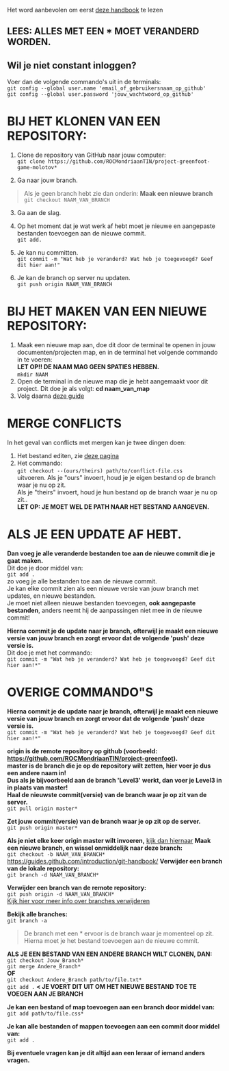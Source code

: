 Het word aanbevolen om eerst [deze handbook](https://guides.github.com/introduction/git-handbook/) te lezen  
## LEES: ALLES MET EEN * MOET VERANDERD WORDEN.
## Wil je niet constant inloggen?
Voer dan de volgende commando's uit in de terminals:  
`git config --global user.name 'email_of_gebruikersnaam_op_github'`  
`git config --global user.password 'jouw_wachtwoord_op_github'`  
  
# BIJ HET KLONEN VAN EEN REPOSITORY:  
1. Clone de repository van GitHub naar jouw computer:  
`git clone https://github.com/ROCMondriaanTIN/project-greenfoot-game-molotov*`
  
2. Ga naar jouw branch.  
> Als je geen branch hebt zie dan onderin: **Maak een nieuwe branch**  
`git checkout NAAM_VAN_BRANCH`
  
3. Ga aan de slag.  
4. Op het moment dat je wat werk af hebt moet je nieuwe en aangepaste bestanden toevoegen aan de nieuwe commit.  
`git add.`  
  
5. Je kan nu committen.  
`git commit -m "Wat heb je veranderd? Wat heb je toegevoegd? Geef dit hier aan!"`
  
6. Je kan de branch op server nu updaten.  
`git push origin NAAM_VAN_BRANCH`
  
# BIJ HET MAKEN VAN EEN NIEUWE REPOSITORY:
1. Maak een nieuwe map aan, doe dit door de terminal te openen in jouw documenten/projecten map, en in de terminal het volgende commando in te voeren:  
**LET OP!! DE NAAM MAG GEEN SPATIES HEBBEN.**  
`mkdir NAAM`  
2. Open de terminal in de nieuwe map die je hebt aangemaakt voor dit project. Dit doe je als volgt: **cd naam_van_map**  
3. Volg daarna [deze guide](https://help.github.com/en/github/importing-your-projects-to-github/adding-an-existing-project-to-github-using-the-command-line)  

# MERGE CONFLICTS
In het geval van conflicts met mergen kan je twee dingen doen:  
1) Het bestand editen, zie [deze pagina](https://www.git-tower.com/learn/git/ebook/en/command-line/advanced-topics/merge-conflicts)  
2) Het commando:  
`git checkout --(ours/theirs) path/to/conflict-file.css`  
uitvoeren. Als je "ours" invoert, houd je je eigen bestand op de branch waar je nu op zit.  
Als je "theirs" invoert, houd je hun bestand op de branch waar je nu op zit..  
**LET OP: JE MOET WEL DE PATH NAAR HET BESTAND AANGEVEN.**  
  
# ALS JE EEN UPDATE AF HEBT.
**Dan voeg je alle veranderde bestanden toe aan de nieuwe commit die je gaat maken.**  
Dit doe je door middel van:  
`git add .`  
zo voeg je alle bestanden toe aan de nieuwe commit.  
Je kan elke commit zien als een nieuwe versie van jouw branch met updates, en nieuwe bestanden.  
Je moet niet alleen nieuwe bestanden toevoegen, **ook aangepaste bestanden**, anders neemt hij de aanpassingen niet mee in de nieuwe commit!  
  
**Hierna commit je de update naar je branch, ofterwijl je maakt een nieuwe versie van jouw branch en zorgt ervoor dat de volgende 'push' deze versie is.**  
Dit doe je met het commando:  
`git commit -m "Wat heb je veranderd? Wat heb je toegevoegd? Geef dit hier aan!*"`  
  
# OVERIGE COMMANDO"S
**Hierna commit je de update naar je branch, ofterwijl je maakt een nieuwe versie van jouw branch en zorgt ervoor dat de volgende 'push' deze versie is.**  
`git commit -m "Wat heb je veranderd? Wat heb je toegevoegd? Geef dit hier aan!*"`  
  
**origin is de remote repository op github (voorbeeld: https://github.com/ROCMondriaanTIN/project-greenfoot).**  
**master is de branch die je op de repository wilt zetten, hier voer je dus een __andere__ naam in!**  
**Dus als je bijvoorbeeld aan de branch 'Level3' werkt, dan voer je Level3 in in plaats van master!**  
**Haal de nieuwste commit(versie) van de branch waar je op zit van de server.**  
`git pull origin master*`  
  
**Zet jouw commit(versie) van de branch waar je op zit op de server.**  
`git push origin master*`  
  
**Als je niet elke keer origin master wilt invoeren,** [kijk dan hiernaar](https://devconnected.com/how-to-set-upstream-branch-on-git/)
**Maak een nieuwe branch, en wissel onmiddelijk naar deze branch:**  
`git checkout -b NAAM_VAN_BRANCH*`  
https://guides.github.com/introduction/git-handbook/
**Verwijder een branch van de lokale repository:**  
`git branch -d NAAM_VAN_BRANCH*`
  
**Verwijder een branch van de remote repository:**  
`git push origin -d NAAM_VAN_BRANCH*`  
[Kijk hier voor meer info over branches verwijderen](https://stackoverflow.com/questions/2003505/how-do-i-delete-a-git-branch-locally-and-remotely)  
  
**Bekijk alle branches:**  
`git branch -a`  
> De branch met een * ervoor is de branch waar je momenteel op zit.
> Hierna moet je het bestand toevoegen aan de nieuwe commit.
  
**ALS JE EEN BESTAND VAN EEN ANDERE BRANCH WILT CLONEN, DAN:**  
`git checkout Jouw_Branch*`  
`git merge Andere_Branch*`  
**OF**  
`git checkout Andere_Branch path/to/file.txt*`  
`git add .` **< JE VOERT DIT UIT OM HET NIEUWE BESTAND TOE TE VOEGEN AAN JE BRANCH**  
  
**Je kan een bestand of map toevoegen aan een branch door middel van:**  
`git add path/to/file.css*`  
  
**Je kan alle bestanden of mappen toevoegen aan een commit door middel van:**  
`git add .`  
  
**Bij eventuele vragen kan je dit altijd aan een leraar of iemand anders vragen.**  
